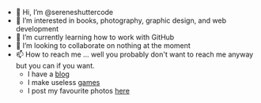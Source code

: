 - 👋 Hi, I’m @sereneshuttercode
- 👀 I’m interested in books, photography, graphic design, and web development
- 🌱 I’m currently learning how to work with GitHub
- 💞️ I’m looking to collaborate on nothing at the moment
- 📫 How to reach me ... well you probably don't want to reach me anyway but you can if you want.
  - I have a [blog](https://www.sereneshuttercode.ca/blog "Serene Shutter Code Blog")
  - I make useless [games](https://www.sereneshuttercode.ca/project "All my useless games")
  - I post my favourite photos [here](https://vero.co/shuttercode "Shuttercode on Vero")



<!---
sereneshuttercode/sereneshuttercode is a ✨ special ✨ repository because its `README.md` (this file) appears on your GitHub profile.
You can click the Preview link to take a look at your changes.
--->
